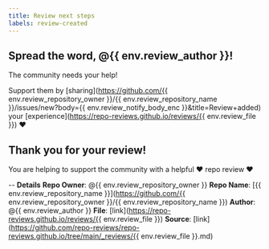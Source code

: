 ```yaml
---
title: Review next steps
labels: review-created
---
```

## Spread the word, @{{ env.review_author }}!

The community needs your help!

Support them by [sharing](https://github.com/{{ env.review_repository_owner }}/{{ env.review_repository_name }}/issues/new?body={{ env.review_notify_body_enc }}&title=Review+added) your [experience](https://repo-reviews.github.io/reviews/{{ env.review_file }}) ❤️   

## Thank you for your review!

You are helping to support the community with a helpful ❤️ repo review ❤️  


--
**Details**
**Repo Owner**: @{{ env.review_repository_owner }}
**Repo Name**: [{{ env.review_repository_name }}](https://github.com/{{ env.review_repository_owner }}/{{ env.review_repository_name }})
**Author**: @{{ env.review_author }}
**File**: [link](https://repo-reviews.github.io/reviews/{{ env.review_file }})
**Source**: [link](https://github.com/repo-reviews/repo-reviews.github.io/tree/main/_reviews/{{ env.review_file }}.md)

